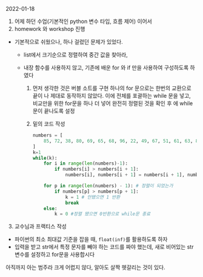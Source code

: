 2022-01-18

1. 어제 하던 수업(기본적인 python 변수 타입, 흐름 제어) 이어서
1. homework 와 workshop 진행

- 기본적으로 쉬웠으나, 하나 걸렸던 문제가 있었다.

  -  list에서 크기순으로 정렬하여 중간 값을 찾아라,

    - 내장 함수를 사용하지 않고, 기존에 배운 for 와 if 만을 사용하여 구성하도록 하였다

      1. 먼저 생각한 것은 버블 소트를 구현 하나의 for 문으로는 한번의 교환으로 끝이 나 제대로 동작하지 않았다. 이에  전체를 포괄하는 while 문을 넣고, 비교만을 위한 for문을 하나 더 넣어 완전히 정렬된 것을 확인 후 에  while 문이 끝나도록 설정

         

         

      2. 밑의 코드 작성

         ```python
         numbers = [
             85, 72, 38, 80, 69, 65, 68, 96, 22, 49, 67, 51, 61, 63, 87, 66, 24, 80, 83, 71, 60, 64, 52, 90, 60, 49, 31, 23, 99, 94, 11, 25, 24
         ]
         k=1
         while(k):
             for i in range(len(numbers)-1):
                 if numbers[i] > numbers[i + 1]:
                     numbers[i], numbers[i + 1] = numbers[i + 1], numbers[i]
         
             for p in range(len(numbers) - 1): # 정렬이 되었는가
                 if numbers[p] > numbers[p + 1]:
                     k = 1 # 안됐으면 1 반환
                     break
             else:
                 k = 0 #정렬 됐으면 0반환으로 while문 종료
         ```

3. 교수님과 프랙티스 작성

- 파이썬의 최소 최대값 기준을 잡을 때, `float(inf)`를 활용하도록 하자
- 입력을 받고 str에서 특정 문자를 빼야 하는 코드를 짜야 했는데, 새로 비어있는 str 변수를 설정하고 for문을 사용합시다

아직까지 아는 범주라 크게 어렵지 않다, 알아도 살짝 헷갈리는 것이 있다.

